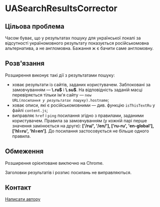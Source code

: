# UASearchResultsCorrector

## Цільова проблема

Часом буває, що у результатах пошуку для української локалі за відсутності україномовного результату показується російськомовна альтернатива, а не англомовна. Бажання ж є бачити саме англомовну.

## Розв'язання

Розширення виконує такі дії з результатами пошуку: 

- ховає результати із сайтів, заданих користувачем. Заблоковані за замовчуванням — **\\.ru\$** і **\\.su\$**. На відповідність заданій масці перевіряється тільки ім'я сайту — <code>new URL(*посилання у результатах пошуку*).hostname</code>;
- ховає описи, які є російськомовними — див. функцію <code>isThisTextRu</code> у файлі <code>content.js</code>;
- виправляє <code>href</code> і <code>ping</code> посилання згідно з правилами, заданими користувачем. Правила за замовчуванням (у кожній парі перше значення замінюється на друге): **['/ru/', '/en/'], ['ru-ru', 'en-global'], ['hl=ru', 'hl=en']**. До посилання застосовується не більше одного правила.

## Обмеження

Розширення орієнтоване виключно на Chrome.

Заголовки результатів і розпис посилань не виправляються.

## Контакт

[Написати автору](mailto:oleksa.vyshnivsky+uasrc@gmail.com)



